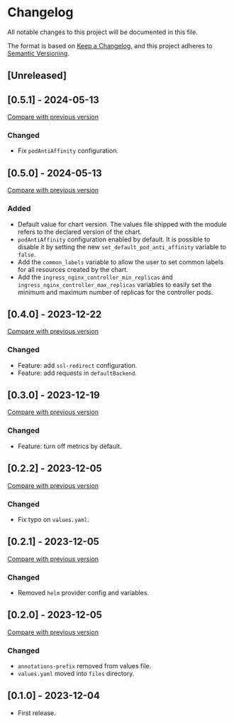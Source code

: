 # Changelog

All notable changes to this project will be documented in this file.

The format is based on [Keep a Changelog](https://keepachangelog.com/en/1.1.0/),
and this project adheres
to [Semantic Versioning](https://semver.org/spec/v2.0.0.html).

## [Unreleased]

## [0.5.1] - 2024-05-13

[Compare with previous version](https://github.com/sparkfabrik/terraform-helm-ingress-nginx/compare/0.5.0...0.5.1)

### Changed

- Fix `podAntiAffinity` configuration.

## [0.5.0] - 2024-05-13

[Compare with previous version](https://github.com/sparkfabrik/terraform-helm-ingress-nginx/compare/0.4.0...0.5.0)

### Added

- Default value for chart version. The values file shipped with the module refers to the declared version of the chart.
- `podAntiAffinity` configuration enabled by default. It is possible to disable it by setting the new `set_default_pod_anti_affinity` variable to `false`.
- Add the `common_labels` variable to allow the user to set common labels for all resources created by the chart.
- Add the `ingress_nginx_controller_min_replicas` and `ingress_nginx_controller_max_replicas` variables to easily set the minimum and maximum number of replicas for the controller pods.

## [0.4.0] - 2023-12-22

[Compare with previous version](https://github.com/sparkfabrik/terraform-helm-ingress-nginx/compare/0.3.0...0.4.0)

### Changed

- Feature: add `ssl-redirect` configuration.
- Feature: add requests in `defaultBackend`.

## [0.3.0] - 2023-12-19

[Compare with previous version](https://github.com/sparkfabrik/terraform-helm-ingress-nginx/compare/0.2.2...0.3.0)

### Changed

- Feature: turn off metrics by default.

## [0.2.2] - 2023-12-05

[Compare with previous version](https://github.com/sparkfabrik/terraform-helm-ingress-nginx/compare/0.2.1...0.2.2)

### Changed

- Fix typo on `values.yaml`.

## [0.2.1] - 2023-12-05

[Compare with previous version](https://github.com/sparkfabrik/terraform-helm-ingress-nginx/compare/0.2.0...0.2.1)

### Changed

- Removed `helm` provider config and variables.

## [0.2.0] - 2023-12-05

[Compare with previous version](https://github.com/sparkfabrik/terraform-helm-ingress-nginx/compare/0.1.0...0.2.0)

### Changed

- `annotations-prefix` removed from values file.
- `values.yaml` moved into `files` directory.

## [0.1.0] - 2023-12-04

- First release.
